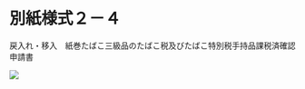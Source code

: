 # 別紙様式２－４

戻入れ・移入　紙巻たばこ三級品のたばこ税及びたばこ特別税手持品課税済確認申請書

![](https://www.nta.go.jp/tmp/ca3b8d75-d55a-408b-a074-f6bda1a62e50/images/e2b677ffede64e636c65b9ee537b58002a3917950b45ad3f9f37e1c24cb35582.jpg)